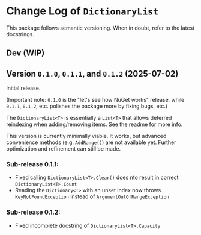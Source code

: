 # Change Log of `DictionaryList`
This package follows semantic versioning. When in doubt, refer to the latest docstrings.

## Dev (WIP)

## Version `0.1.0`, `0.1.1`, and `0.1.2` (2025-07-02)
Initial release.

(Important note: `0.1.0` is the "let's see how NuGet works" release, while `0.1.1`, `0.1.2`, etc. polishes the package more by fixing bugs, etc.)  

The `DictionaryList<T>` is essentially a `List<T>` that allows deferred reindexing when adding/removing items. See the readme for more info.

This version is currently minimally viable. It works, but advanced convenience methods (e.g. `AddRange()`) are not available yet.
Further optimization and refinement can still be made.

### Sub-release 0.1.1:
- Fixed calling `DictionaryList<T>.Clear()` does nto result in correct `DictionaryList<T>.Count`
- Reading the `Dictionary<T>` with an unset index now throws `KeyNotFoundException` instead of `ArgumentOutOfRangeException`

### Sub-release 0.1.2:
- Fixed incomplete docstring of `DictionaryList<T>.Capacity`

